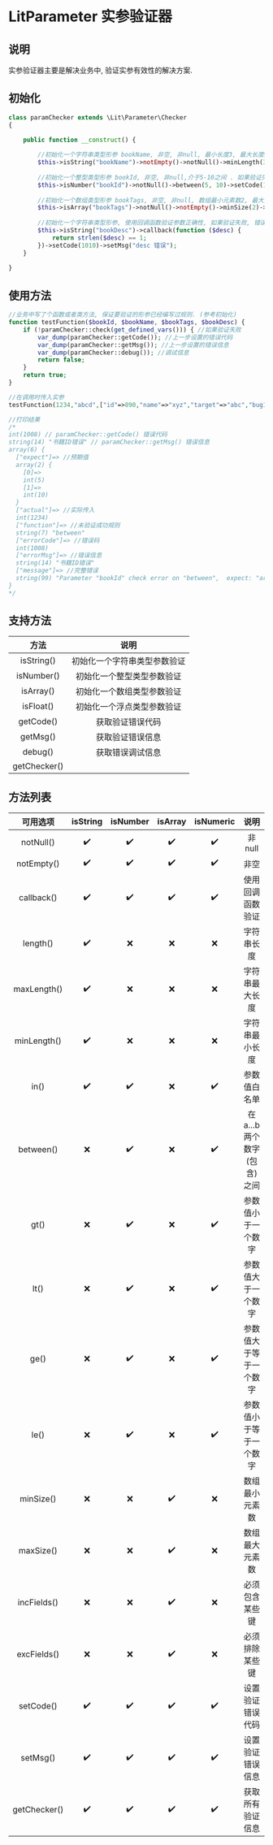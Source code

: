 # LitParameter 实参验证器

## 说明

实参验证器主要是解决业务中, 验证实参有效性的解决方案.

## 初始化

````php
class paramChecker extends \Lit\Parameter\Checker
{

    public function __construct() {
        
        //初始化一个字符串类型形参 bookName, 非空, 非null, 最小长度3, 最大长度9. 如果验证失败, 错误代码: 1007, 错误信息: 书籍名称错误
        $this->isString("bookName")->notEmpty()->notNull()->minLength(3)->maxLength(9)->setCode(1007)->setMsg("书籍名称错误");
        
        //初始化一个整型类型形参 bookId, 非空, 非null,介于5-10之间 . 如果验证失败, 错误代码: 1008, 错误信息: 书籍ID错误
        $this->isNumber("bookId")->notNull()->between(5, 10)->setCode(1008)->setMsg("书籍ID错误");
        
        //初始化一个数组类型形参 bookTags, 非空, 非null, 数组最小元素数2, 最大元素数5, 必须包含id,name两个字段, 不能包含bug1,bug2两个字段 . 如果验证失败, 错误代码: 1009, 错误信息: tags错误
        $this->isArray("bookTags")->notNull()->notEmpty()->minSize(2)->maxSize(5)->incFields(["id", "name"])->excFields(["bug1", "bug2"])->setCode(1009)->setMsg("tags错误");
        
        //初始化一个字符串类型形参, 使用回调函数验证参数正确性, 如果验证失败, 错误代码: 1010, 错误信息: tags错误
        $this->isString("bookDesc")->callback(function ($desc) {
            return strlen($desc) == 1;
        })->setCode(1010)->setMsg("desc 错误");
    }
    
}
````

## 使用方法

````php
//业务中写了个函数或者类方法, 保证要验证的形参已经编写过规则. (参考初始化)
function testFunction($bookId, $bookName, $bookTags, $bookDesc) {
    if (!paramChecker::check(get_defined_vars())) { //如果验证失败
        var_dump(paramChecker::getCode()); //上一步设置的错误代码
        var_dump(paramChecker::getMsg()); //上一步设置的错误信息
        var_dump(paramChecker::debug()); //调试信息
        return false;
    }
    return true;
}

//在调用时传入实参
testFunction(1234,"abcd",["id"=>890,"name"=>"xyz","target"=>"abc","bug1"=>"bug1"],"opqrst");

//打印结果
/*
int(1008) // paramChecker::getCode() 错误代码
string(14) "书籍ID错误" // paramChecker::getMsg() 错误信息
array(6) {
  ["expect"]=> //预期值
  array(2) {
    [0]=>
    int(5)
    [1]=>
    int(10)
  }
  ["actual"]=> //实际传入
  int(1234)
  ["function"]=> //未验证成功规则
  string(7) "between"
  ["errorCode"]=> //错误码
  int(1008)
  ["errorMsg"]=> //错误信息 
  string(14) "书籍ID错误"
  ["message"]=> //完整错误
  string(99) "Parameter "bookId" check error on "between",  expect: "array (  0 => 5,  1 => 10,)", actual: "1234""
}
*/
````

## 支持方法

|    方法    |           说明         |
| :---:     |          :---:        |
| isString()| 初始化一个字符串类型参数验证|
| isNumber()| 初始化一个整型类型参数验证 |
| isArray() | 初始化一个数组类型参数验证 |
| isFloat() | 初始化一个浮点类型参数验证 |
| getCode() | 获取验证错误代码 |
| getMsg()  | 获取验证错误信息 |
| debug()   | 获取错误调试信息 |
|getChecker()| |

## 方法列表

| 可用选项     | isString |isNumber| isArray | isNumeric |   说明  |
|  :---:     |   :---:  | :---: |  :---:  |  :---: | :---: |
| notNull()  |    ✔️    |   ✔️  |   ✔️   |   ✔️  | 非null |
| notEmpty() |    ✔️    |   ✔️  |   ✔️   |   ✔️  | 非空   |
| callback() |    ✔️    |   ✔️  |   ✔️   |   ✔️  | 使用回调函数验证 |
| length()   |    ✔️    |   ❌  |   ❌️   |   ❌  | 字符串长度 |
| maxLength()|    ✔️    |   ❌  |   ❌️   |   ❌  | 字符串最大长度 |
| minLength()|    ✔️    |   ❌  |   ❌️   |   ❌  |字符串最小长度 |
|    in()    |    ✔️    |   ✔️  |   ❌️   |   ✔️  | 参数值白名单 |
| between()  |    ❌️    |   ✔️  |   ❌️   |   ✔️  | 在 a...b 两个数字(包含)之间 |
|   gt()     |    ❌️    |   ✔️  |   ❌️   |   ✔️  | 参数值小于一个数字 |
|   lt()     |    ❌️    |   ✔️  |   ❌️   |   ✔️  | 参数值大于一个数字 |
|   ge()     |    ❌️    |   ✔️  |   ❌️   |   ✔️  | 参数值大于等于一个数字 |
|   le()     |    ❌️    |   ✔️  |   ❌️   |   ✔️  | 参数值小于等于一个数字 |
| minSize()  |    ❌️    |   ❌️  |   ✔️   |   ❌️  | 数组最小元素数 |
| maxSize()  |    ❌️    |   ❌️  |   ✔️   |   ❌️  | 数组最大元素数 |
|incFields() |    ❌️    |   ❌️  |   ✔️   |   ❌️  | 必须包含某些键 |
|excFields() |    ❌️    |   ❌️  |   ✔️   |   ❌️  | 必须排除某些键 |
| setCode()  |    ✔️    |   ✔️  |   ✔️   |   ✔️  | 设置验证错误代码 |
| setMsg()   |    ✔️    |   ✔️  |   ✔️   |   ✔️  | 设置验证错误信息 |
|getChecker()|    ✔️    |   ✔️  |   ✔️   |   ✔️  | 获取所有验证信息 |

